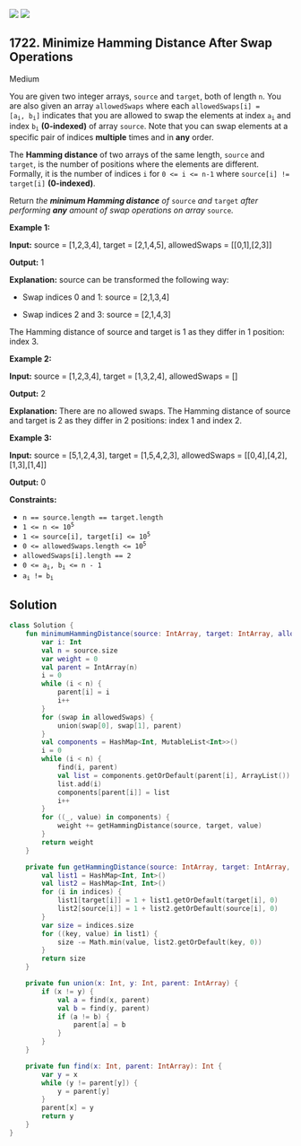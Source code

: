 [![](https://img.shields.io/github/stars/javadev/LeetCode-in-Kotlin?label=Stars&style=flat-square)](https://github.com/javadev/LeetCode-in-Kotlin)
[![](https://img.shields.io/github/forks/javadev/LeetCode-in-Kotlin?label=Fork%20me%20on%20GitHub%20&style=flat-square)](https://github.com/javadev/LeetCode-in-Kotlin/fork)

## 1722\. Minimize Hamming Distance After Swap Operations

Medium

You are given two integer arrays, `source` and `target`, both of length `n`. You are also given an array `allowedSwaps` where each <code>allowedSwaps[i] = [a<sub>i</sub>, b<sub>i</sub>]</code> indicates that you are allowed to swap the elements at index <code>a<sub>i</sub></code> and index <code>b<sub>i</sub></code> **(0-indexed)** of array `source`. Note that you can swap elements at a specific pair of indices **multiple** times and in **any** order.

The **Hamming distance** of two arrays of the same length, `source` and `target`, is the number of positions where the elements are different. Formally, it is the number of indices `i` for `0 <= i <= n-1` where `source[i] != target[i]` **(0-indexed)**.

Return _the **minimum Hamming distance** of_ `source` _and_ `target` _after performing **any** amount of swap operations on array_ `source`_._

**Example 1:**

**Input:** source = [1,2,3,4], target = [2,1,4,5], allowedSwaps = \[\[0,1],[2,3]]

**Output:** 1

**Explanation:** source can be transformed the following way: 

- Swap indices 0 and 1: source = [2,1,3,4] 

- Swap indices 2 and 3: source = [2,1,4,3] 
  
The Hamming distance of source and target is 1 as they differ in 1 position: index 3.

**Example 2:**

**Input:** source = [1,2,3,4], target = [1,3,2,4], allowedSwaps = []

**Output:** 2

**Explanation:** There are no allowed swaps. The Hamming distance of source and target is 2 as they differ in 2 positions: index 1 and index 2.

**Example 3:**

**Input:** source = [5,1,2,4,3], target = [1,5,4,2,3], allowedSwaps = \[\[0,4],[4,2],[1,3],[1,4]]

**Output:** 0

**Constraints:**

*   `n == source.length == target.length`
*   <code>1 <= n <= 10<sup>5</sup></code>
*   <code>1 <= source[i], target[i] <= 10<sup>5</sup></code>
*   <code>0 <= allowedSwaps.length <= 10<sup>5</sup></code>
*   `allowedSwaps[i].length == 2`
*   <code>0 <= a<sub>i</sub>, b<sub>i</sub> <= n - 1</code>
*   <code>a<sub>i</sub> != b<sub>i</sub></code>

## Solution

```kotlin
class Solution {
    fun minimumHammingDistance(source: IntArray, target: IntArray, allowedSwaps: Array<IntArray>): Int {
        var i: Int
        val n = source.size
        var weight = 0
        val parent = IntArray(n)
        i = 0
        while (i < n) {
            parent[i] = i
            i++
        }
        for (swap in allowedSwaps) {
            union(swap[0], swap[1], parent)
        }
        val components = HashMap<Int, MutableList<Int>>()
        i = 0
        while (i < n) {
            find(i, parent)
            val list = components.getOrDefault(parent[i], ArrayList())
            list.add(i)
            components[parent[i]] = list
            i++
        }
        for ((_, value) in components) {
            weight += getHammingDistance(source, target, value)
        }
        return weight
    }

    private fun getHammingDistance(source: IntArray, target: IntArray, indices: List<Int>): Int {
        val list1 = HashMap<Int, Int>()
        val list2 = HashMap<Int, Int>()
        for (i in indices) {
            list1[target[i]] = 1 + list1.getOrDefault(target[i], 0)
            list2[source[i]] = 1 + list2.getOrDefault(source[i], 0)
        }
        var size = indices.size
        for ((key, value) in list1) {
            size -= Math.min(value, list2.getOrDefault(key, 0))
        }
        return size
    }

    private fun union(x: Int, y: Int, parent: IntArray) {
        if (x != y) {
            val a = find(x, parent)
            val b = find(y, parent)
            if (a != b) {
                parent[a] = b
            }
        }
    }

    private fun find(x: Int, parent: IntArray): Int {
        var y = x
        while (y != parent[y]) {
            y = parent[y]
        }
        parent[x] = y
        return y
    }
}
```